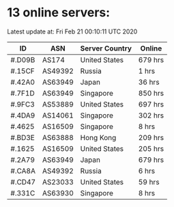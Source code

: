# 13 online servers:

Latest update at: Fri Feb 21 00:10:11 UTC 2020

| ID | ASN | Server Country | Online |
| -- | --- | -------------- | ------ |
| #.D09B | AS174 | United States | 679 hrs |
| #.15CF | AS49392 | Russia | 1 hrs |
| #.42A0 | AS63949 | Japan | 36 hrs |
| #.7F1D | AS63949 | Singapore | 850 hrs |
| #.9FC3 | AS53889 | United States | 697 hrs |
| #.4DA9 | AS14061 | Singapore | 302 hrs |
| #.4625 | AS16509 | Singapore | 8 hrs |
| #.BD3E | AS63888 | Hong Kong | 209 hrs |
| #.1625 | AS16509 | United States | 205 hrs |
| #.2A79 | AS63949 | Japan | 679 hrs |
| #.CA8A | AS49392 | Russia | 6 hrs |
| #.CD47 | AS23033 | United States | 59 hrs |
| #.331C | AS63930 | Singapore | 8 hrs |

